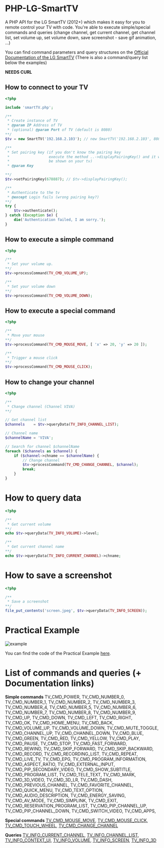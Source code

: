 PHP-LG-SmartTV
==============

A PHP API for the LG SmartTV (2012+) which makes it easy for you to remote control your TV with code.
You're able to execute simple/special commands and queries (change channel, get current channel,
get channel list, set volume up, set volume down, save screenshot - save gif animation, ...)

You can find command parameters and query structures on the [Official Documentation of the LG SmartTV](http://developer.lgappstv.com/TV_HELP/index.jsp?topic=%2Flge.tvsdk.references.book%2Fhtml%2FUDAP%2FUDAP%2FHandleTouchMove.htm)
(There is also a command/query list below the examples)

**NEEDS CURL**

## How to connect to your TV

```php
<?php

include 'smartTV.php';

/**
 * Create instance of TV
 * @param IP Address of TV
 * (optional) @param Port of TV (default is 8080)
**/
$tv = new SmartTV('192.168.2.103'); // new SmartTV('192.168.2.103', 8080)

/**
 * Set pairing key (if you don't know the pairing key
 *				    execute the method ..->displayPairingKey() and it will
 * 				    be shown on your tv)
 * @param Key

**/
$tv->setPairingKey(678887); // $tv->displayPairingKey();

/**
 * Authenticate to the tv
 * @except Login fails (wrong pairing key?)
**/
try {
	$tv->authenticate();
} catch (Exception $e) {
	die('Authentication failed, I am sorry.');
}
```

## How to execute a simple command

```php
<?php

/**
 * Set your volume up.
**/
$tv->processCommand(TV_CMD_VOLUME_UP);

/**
 * Set your volume down
**/
$tv->processCommand(TV_CMD_VOLUME_DOWN);
```

## How to execute a special command

```php
<?php

/**
 * Move your mouse
**/
$tv->processCommand(TV_CMD_MOUSE_MOVE, [ 'x' => 20, 'y' => 20 ]);

/**
 * Trigger a mouse click
**/
$tv->processCommand(TV_CMD_MOUSE_CLICK);
```

## How to change your channel

```php
<?php

/**
 * Change channel (Channel VIVA)
**/

// Get channel list
$channels    = $tv->queryData(TV_INFO_CHANNEL_LIST);

// Channel name
$channelName = 'VIVA';

// Search for channel $channelName
foreach ($channels as $channel) {
	if ($channel->chname == $channelName) {
		// Change channel
		$tv->processCommand(TV_CMD_CHANGE_CHANNEL, $channel);
		break;
	}
}
```

# How to query data

```php
<?php

/**
 * Get current volume
**/
echo $tv->queryData(TV_INFO_VOLUME)->level;

/**
 * Get current channel name
**/
echo $tv->queryData(TV_INFO_CURRENT_CHANNEL)->chname;
```

# How to save a screenshot

```php
<?php

/**
 * Save a screenshot
**/
file_put_contents('screen.jpeg', $tv->queryData(TV_INFO_SCREEN));
```

# Practical Example

![example](http://puu.sh/ai0JW.jpg)

You can find the code of the Practical Example [here](https://github.com/SteveWinfield/PHP-LG-SmartTV/blob/master/webInterface.php).

# List of commands and queries (+ Documentation links)

**Simple commands**
TV_CMD_POWER, TV_CMD_NUMBER_0, TV_CMD_NUMBER_1, TV_CMD_NUMBER_2, TV_CMD_NUMBER_3, TV_CMD_NUMBER_4, TV_CMD_NUMBER_5, TV_CMD_NUMBER_6, TV_CMD_NUMBER_7, TV_CMD_NUMBER_8, TV_CMD_NUMBER_9, TV_CMD_UP, TV_CMD_DOWN, TV_CMD_LEFT, TV_CMD_RIGHT, TV_CMD_OK, TV_CMD_HOME_MENU, TV_CMD_BACK, TV_CMD_VOLUME_UP, TV_CMD_VOLUME_DOWN, TV_CMD_MUTE_TOGGLE, TV_CMD_CHANNEL_UP, TV_CMD_CHANNEL_DOWN, TV_CMD_BLUE, TV_CMD_GREEN, TV_CMD_RED, TV_CMD_YELLOW, TV_CMD_PLAY, TV_CMD_PAUSE, TV_CMD_STOP, TV_CMD_FAST_FORWARD, TV_CMD_REWIND, TV_CMD_SKIP_FORWARD, TV_CMD_SKIP_BACKWARD, TV_CMD_RECORD, TV_CMD_RECORDING_LIST, TV_CMD_REPEAT, TV_CMD_LIVE_TV, TV_CMD_EPG, TV_CMD_PROGRAM_INFORMATION, TV_CMD_ASPECT_RATIO, TV_CMD_EXTERNAL_INPUT, TV_CMD_PIP_SECONDARY_VIDEO, TV_CMD_SHOW_SUBTITLE, TV_CMD_PROGRAM_LIST, TV_CMD_TELE_TEXT, TV_CMD_MARK, TV_CMD_3D_VIDEO, TV_CMD_3D_LR, TV_CMD_DASH, TV_CMD_PREVIOUS_CHANNEL, TV_CMD_FAVORITE_CHANNEL, TV_CMD_QUICK_MENU, TV_CMD_TEXT_OPTION, TV_CMD_AUDIO_DESCRIPTION, TV_CMD_ENERGY_SAVING, TV_CMD_AV_MODE, TV_CMD_SIMPLINK, TV_CMD_EXIT, TV_CMD_RESERVATION_PROGRAM_LIST, TV_CMD_PIP_CHANNEL_UP, TV_CMD_PIP_CHANNEL_DOWN, TV_CMD_SWITCH_VIDEO, TV_CMD_APPS,

**Special commands**
[TV_CMD_MOUSE_MOVE](http://developer.lgappstv.com/TV_HELP/index.jsp?topic=%2Flge.tvsdk.references.book%2Fhtml%2FUDAP%2FUDAP%2FHandleTouchMove.htm), [TV_CMD_MOUSE_CLICK](http://developer.lgappstv.com/TV_HELP/index.jsp?topic=%2Flge.tvsdk.references.book%2Fhtml%2FUDAP%2FUDAP%2FHandleTouchClick.htm), [TV_CMD_TOUCH_WHEEL](http://developer.lgappstv.com/TV_HELP/index.jsp?topic=%2Flge.tvsdk.references.book%2Fhtml%2FUDAP%2FUDAP%2FHandleTouchWheel.htm), [TV_CMD_CHANGE_CHANNEL](http://developer.lgappstv.com/TV_HELP/index.jsp?topic=%2Flge.tvsdk.references.book%2Fhtml%2FUDAP%2FUDAP%2FHandleChannelChange.htm)

**Queries**
[TV_INFO_CURRENT_CHANNEL](http://developer.lgappstv.com/TV_HELP/index.jsp?topic=%2Flge.tvsdk.references.book%2Fhtml%2FUDAP%2FUDAP%2FCurrent+channel+information+Controller+Host.htm), [TV_INFO_CHANNEL_LIST](http://developer.lgappstv.com/TV_HELP/index.jsp?topic=%2Flge.tvsdk.references.book%2Fhtml%2FUDAP%2FUDAP%2FEntire+channels+list+Controller+Host.htm), [TV_INFO_CONTEXT_UI](http://developer.lgappstv.com/TV_HELP/index.jsp?topic=%2Flge.tvsdk.references.book%2Fhtml%2FUDAP%2FUDAP%2FOperation+mode+of+the+Host+UI+Controller+Host.htm), [TV_INFO_VOLUME](http://developer.lgappstv.com/TV_HELP/index.jsp?topic=%2Flge.tvsdk.references.book%2Fhtml%2FUDAP%2FUDAP%2FVolume+information+of+the+Host+Controller+Host.htm), [TV_INFO_SCREEN](http://developer.lgappstv.com/TV_HELP/index.jsp?topic=%2Flge.tvsdk.references.book%2Fhtml%2FUDAP%2FUDAP%2FObtaining+the+capture+image+of+the+Host+Controller+Host.htm), [TV_INFO_3D](http://developer.lgappstv.com/TV_HELP/index.jsp?topic=%2Flge.tvsdk.references.book%2Fhtml%2FUDAP%2FUDAP%2F3D+mode+of+the+Host+Controller+Host.htm)


